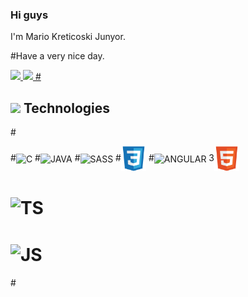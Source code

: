 ### **Hi guys**

I'm Mario Kreticoski Junyor.

#Have a very nice day.

<div>
  <a href="https://github.com/MarioKreticoskiJunyor">
  <img height="180em" src="https://github-readme-stats.vercel.app/api?username=MarioKreticoskiJunyor"/>
  <img height="180em" src="https://github-readme-stats.vercel.app/api/top-langs/?username=MarioKreticoskiJunyor&exclude_repo=https://github.com/MarioKreticoskiJunyor/PowerBits&layout=compact&langs_count=7&theme=radical"/>
 # </a>
</div>
  
## <kbd><img height="25em" src="https://github.com/bsbontorin/bsbontorin/blob/main/core.webp"></kbd> Technologies
#<div>
  #<img align="center" height="40em" width="40em" title="C" alt="C" src="https://cdn.jsdelivr.net/gh/devicons/devicon/icons/c/c-original.svg">
  #<img align="center" height="40em" width="40em" title="JAVA" alt="JAVA" src="https://cdn.jsdelivr.net/gh/devicons/devicon/icons/java/java-original.svg">
  #<img align="center" height="40em" width="40em" title="SASS" alt="SASS" src="https://cdn.jsdelivr.net/gh/devicons/devicon/icons/sass/sass-original.svg">
  #<img align="center" height="40em" width="40em" title="CSS3" alt="CSS3" src="https://raw.githubusercontent.com/devicons/devicon/master/icons/css3/css3-original.svg">
  #<img align="center" height="40em" width="40em" title="ANGULAR" alt="ANGULAR" src="https://cdn.jsdelivr.net/gh/devicons/devicon/icons/angularjs/angularjs-original.svg">
  3<img align="center" height="40em" width="40em" title="HTML5" alt="HTML5" src="https://raw.githubusercontent.com/devicons/devicon/master/icons/html5/html5-original.svg">
 # <img align="center" height="40em" width="40em" title="TYPESCRIPT" alt="TS" src="https://raw.githubusercontent.com/devicons/devicon/master/icons/typescript/typescript-#plain.svg">
 # <img align="center" height="40em" width="40em" title="JAVASCRIPT" alt="JS" src="https://raw.githubusercontent.com/devicons/devicon/master/icons/javascript/javascript-#plain.svg">
#</div>
